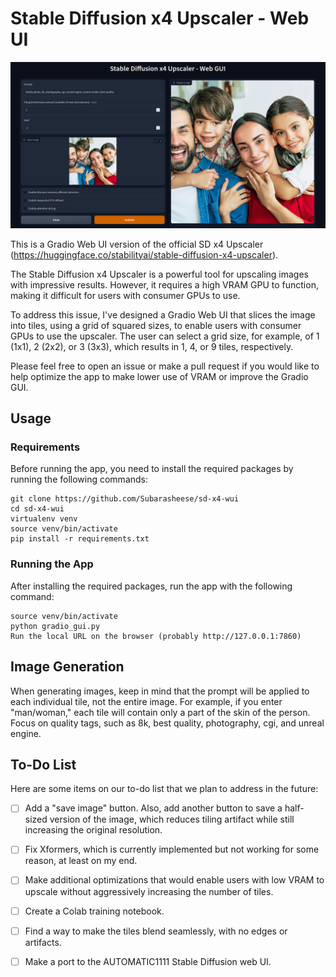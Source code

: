 # Stable Diffusion x4 Upscaler - Web UI

![upscaler](image.png)


This is a Gradio Web UI version of the official SD x4 Upscaler (https://huggingface.co/stabilityai/stable-diffusion-x4-upscaler).

The Stable Diffusion x4 Upscaler is a powerful tool for upscaling images with impressive results. However, it requires a high VRAM GPU to function, making it difficult for users with consumer GPUs to use.

To address this issue, I've designed a Gradio Web UI that slices the image into tiles, using a grid of squared sizes, to enable users with consumer GPUs to use the upscaler. The user can select a grid size, for example, of 1 (1x1), 2 (2x2), or 3 (3x3), which results in 1, 4, or 9 tiles, respectively.

Please feel free to open an issue or make a pull request if you would like to help optimize the app to make lower use of VRAM or improve the Gradio GUI.
## Usage
### Requirements

Before running the app, you need to install the required packages by running the following commands:

```
git clone https://github.com/Subarasheese/sd-x4-wui
cd sd-x4-wui
virtualenv venv
source venv/bin/activate
pip install -r requirements.txt
```
### Running the App

After installing the required packages, run the app with the following command:

```
source venv/bin/activate
python gradio_gui.py
Run the local URL on the browser (probably http://127.0.0.1:7860)
```
## Image Generation

When generating images, keep in mind that the prompt will be applied to each individual tile, not the entire image. For example, if you enter "man/woman," each tile will contain only a part of the skin of the person. Focus on quality tags, such as 8k, best quality, photography, cgi, and unreal engine.

## To-Do List

Here are some items on our to-do list that we plan to address in the future:

- [ ] Add a "save image" button. Also, add another button to save a half-sized version of the image, which reduces tiling artifact while still increasing the original resolution.
- [ ] Fix Xformers, which is currently implemented but not working for some reason, at least on my end.
- [ ] Make additional optimizations that would enable users with low VRAM to upscale without aggressively increasing the number of tiles.
- [ ] Create a Colab training notebook.
- [ ] Find a way to make the tiles blend seamlessly, with no edges or artifacts.
- [ ] Make a port to the AUTOMATIC1111 Stable Diffusion web UI.


